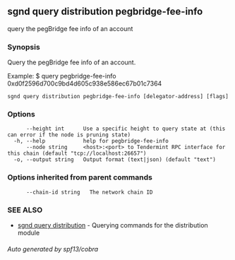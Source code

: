 ## sgnd query distribution pegbridge-fee-info

query the pegBridge fee info of an account

### Synopsis

Query the pegBridge fee info of an account.

Example:
$ <appd> query pegbridge-fee-info 0xd0f2596d700c9bd4d605c938e586ec67b01c7364

```
sgnd query distribution pegbridge-fee-info [delegator-address] [flags]
```

### Options

```
      --height int      Use a specific height to query state at (this can error if the node is pruning state)
  -h, --help            help for pegbridge-fee-info
      --node string     <host>:<port> to Tendermint RPC interface for this chain (default "tcp://localhost:26657")
  -o, --output string   Output format (text|json) (default "text")
```

### Options inherited from parent commands

```
      --chain-id string   The network chain ID
```

### SEE ALSO

* [sgnd query distribution](sgnd_query_distribution.md)	 - Querying commands for the distribution module

###### Auto generated by spf13/cobra
